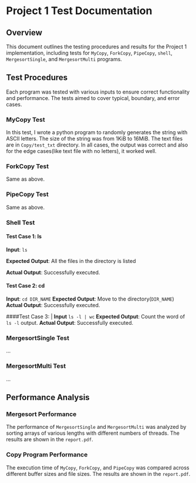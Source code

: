 # Project 1 Test Documentation

## Overview

This document outlines the testing procedures and results for the Project 1 implementation, including tests for `MyCopy`, `ForkCopy`, `PipeCopy`, `shell`, `MergesortSingle`, and `MergesortMulti` programs.


## Test Procedures

Each program was tested with various inputs to ensure correct functionality and performance. The tests aimed to cover typical, boundary, and error cases.

### MyCopy Test
In this test, I wrote a python program to randomly generates the string with ASCII letters. The size of the string was from 1KiB to 16MiB. The text files are in `Copy/test_txt` directory. 
In all cases, the output was correct and also for the edge cases(like text file with no letters), it worked well.

### ForkCopy Test
Same as above.

### PipeCopy Test
Same as above.

### Shell Test
#### Test Case 1: ls

**Input**: `ls`

**Expected Output**: All the files in the directory is listed

**Actual Output**: Successfully executed.

#### Test Case 2: cd

**Input**: `cd DIR_NAME`
**Expected Output**: Move to the directory(`DIR_NAME`) 
**Actual Output**: Successfully executed.

####Test Case 3: |
**Input** `ls -l | wc`
**Expected Output**: Count the word of `ls -l` output.
**Actual Output**: Successfully executed.

### MergesortSingle Test

...

### MergesortMulti Test

...

## Performance Analysis

### Mergesort Performance

The performance of `MergesortSingle` and `MergesortMulti` was analyzed by sorting arrays of various lengths with different numbers of threads. The results are shown in the `report.pdf`.

### Copy Program Performance

The execution time of `MyCopy`, `ForkCopy`, and `PipeCopy` was compared across different buffer sizes and file sizes. The results are shown in the `report.pdf`.

